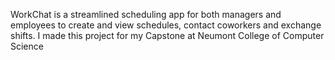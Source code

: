 WorkChat is a streamlined scheduling app for both managers and employees to create and view schedules, contact coworkers and exchange shifts. I made this project for my Capstone at Neumont College of Computer Science
